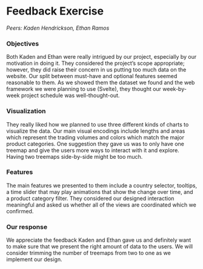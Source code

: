 # Feedback Exercise

*Peers: Kaden Hendrickson, Ethan Ramos*

### Objectives

Both Kaden and Ethan were really intrigued by our project, especially by our motivation in doing it. They considered the project’s scope appropriate; however, they did raise their concern in us putting too much data on the website. Our split between must-have and optional features seemed reasonable to them. As we showed them the dataset we found and the web framework we were planning to use (Svelte), they thought our week-by-week project schedule was well-thought-out.


### Visualization
They really liked how we planned to use three different kinds of charts to visualize the data. Our main visual encodings include lengths and areas which represent the trading volumes and colors which match the major product categories. One suggestion they gave us was to only have one treemap and give the users more ways to interact with it and explore. Having two treemaps side-by-side might be too much.

### Features
The main features we presented to them include a country selector, tooltips, a time slider that may play animations that show the change over time, and a product category filter. They considered our designed interaction meaningful and asked us whether all of the views are coordinated which we confirmed. 

### Our response
We appreciate the feedback Kaden and Ethan gave us and definitely want to make sure that we present the right amount of data to the users. We will consider trimming the number of treemaps from two to one as we implement our design. 

